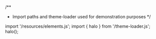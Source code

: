 <!--
type: template
name: layout
-->
/**
 * Import paths and theme-loader used for demonstration purposes
 */

import '/resources/elements.js';
import { halo } from '/theme-loader.js';
halo();
